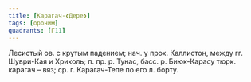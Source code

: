 ```yaml
---
title: [Карагач-❮Дере❯]
tags: [ороним]
quadrants: [Г11]
---
```


Лесистый ов. с крутым падением; нач. у прох. Каллистон, между гг. Шуври-Кая и
Хриколь; п. пр. р. Тунас, басс. р. Биюк-Карасу тюрк. карагач – вяз; ср. г.
Карагач-Тепе по его л. борту.

